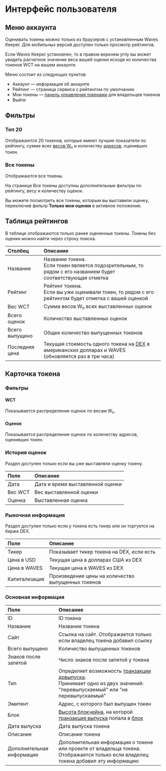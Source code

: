 # Интерфейс пользователя

## Меню аккаунта

Оценивать токены можно только из браузеров с установленным Waves Keeper. Для мобильных версий доступен только просмотр рейтингов.

Если Waves Keeper установлен, то в правом верхнем углу вы может увидеть расчетное значение веса вашей оценки исходя из количества токенов WCT на вашем аккаунте.

Меню состоит из следующих пунктов:

* Аккаунт — информация об аккаунте
* Рейтинг — страница сервиса с рейтингом по умолчанию
* Мои токены — [панель управления токенами]() для владельцев токенов
* Выйти

## Фильтры

### Топ 20

Отображаются 20 токенов, которые имеют лучшие показатели по рейтингу, сумме всех [весов W<sub>n</sub>](/waves-token-rating/rating-formula.md) и количеству [адресов](/blockchain/address.md), оценивших токен.

### Все токены

Отображаются все токены.

На странице Все токены доступны дополнительные фильтры по рейтингу, весу и количеству оценок.

Вы можете посмотреть все токены, которым вы выставили оценку, переключив фильтр **Только мои оценки** в активное положение.

## Таблица рейтингов

В таблице отображаются только ранее оцененные токены. Токены без оценки можно найти через строку поиска.

| Столбец | Описание |
| :--- | :--- |
| Название | Название токена.<br>Если токен является подозрительным, то рядом с его названием будет соответствующая отметка |
| Рейтинг | Рейтинг токена.<br>Если вы уже оценивали токен, то рядом с его рейтингом будет отметка с вашей оценкой |
| Вес WCT | Сумма весов W<sub>n</sub> всех выставленных оценок |
| Всего оценок | Количество выставленных оценок |
| Всего выпущено | Общее количество выпущенных токенов |
| Последняя цена | Текущая стоимость одного токена на [DEX](/waves-dex/about-waves-dex.md) в американских долларах и WAVES (обновляется раз в три часа) |

## Карточка токена

### Фильтры

#### WCT

Показывается распределение оценок по весам W<sub>n</sub>.

#### Оценок

Показывается распределение оценок по количеству адресов, оценивших токен.

### История оценок

Раздел доступен только если вы уже выставляли оценку токену.

| Поле | Описание |
| :--- | :--- |
| Дата | Дата и время выставленной оценки |
| Вес WCT | Вес выставленной оценки |
| Оценка | Выставленная оценка |

### Рыночная информация

Раздел доступен только если у токена есть тикер или он торгуется на бирже DEX.

| Поле | Описание |
| :--- | :--- |
| Тикер | Показывает тикер токена на DEX, если есть |
| Цена в USD | Текущая цена в долларах США из DEX |
| Цена в WAVES | Текущая цена в WAVES из DEX |
| Капитализация | Произведение цены на количество выпущенных токенов |

### Основная информация

| Поле | Описание |
| :--- | :--- |
| ID | ID токена |
| Название | Название токена |
| Сайт | Ссылка на сайт. Отображается только если владелец токена добавил ссылку |
| Всего выпущено | Количество выпущенных токенов |
| Знаков после запятой | Число знаков после запятой у токена |
| Тип | Определяет возможность [транзакции довыпуска](/blockchain/transaction-type/reissue-transaction.md). <br>Принимает одно из двух значений: "перевыпускаемый" или "не перевыпускаемый" |
| Эмитент | Адрес, с которого был выпущен токен |
| Блок | [Высота блокчейна](/blockchain/blockchain/blockchain-height.md), на которой [транзакция выпуска](/blockchain/transaction-type/issue-transaction.md) попала в [блок](/blockchain/block.md) |
| Дата выпуска | Дата выпуска токена |
| Описание | Описание токена |
| Дополнительная информация | Дополнительная информация о токене или проекте от владельца токена. Отображается только если владелец токена добавил эту информацию |
